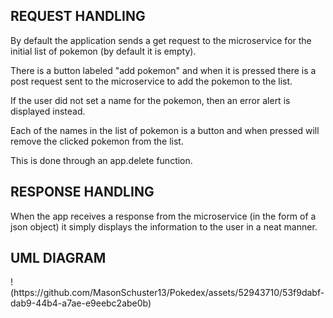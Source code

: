 <h2>REQUEST HANDLING</h2>
<p>By default the application sends a get request to the microservice for the initial list of pokemon (by default it is empty). </p>
<p>There is a button labeled "add pokemon" and when it is pressed there is a post request sent to the microservice to add the pokemon to the list.</p>
<p>        If the user did not set a name for the pokemon, then an error alert is displayed instead.</p>
<p>Each of the names in the list of pokemon is a button and when pressed will remove the clicked pokemon from the list.</p>
<p>    This is done through an app.delete function.</p>
<h2>RESPONSE HANDLING</h2>
<p>When the app receives a response from the microservice (in the form of a json object) it simply displays the information to the user in a neat manner.</p>
<h2>UML DIAGRAM</h2>
!(https://github.com/MasonSchuster13/Pokedex/assets/52943710/53f9dabf-dab9-44b4-a7ae-e9eebc2abe0b)
